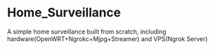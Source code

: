 # Home_Surveillance
A simple home surveillance built from scratch, including hardware(OpenWRT+Ngrokc+Mjpg+Streamer) and VPS(Ngrok Server)
